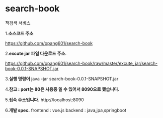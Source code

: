 # search-book
책검색 서비스

1.**소스코드 주소**

  https://github.com/opang601/search-book

2.**excute jar 파일 다운로드 주소.**

  https://github.com/opang601/search-book/raw/master/excute_jar/search-book-0.0.1-SNAPSHOT.jar

3.**실행 명령어**
  java -jar search-book-0.0.1-SNAPSHOT.jar

4.**참고 : port는 80은 사용중 일 수 있어서 8090으로 했습니다.**

5.**접속 주소입니다.**
  http://localhost:8090
  
6.**개발 spec.**
  frontend : vue.js
  backend : java,jpa,springboot
  
